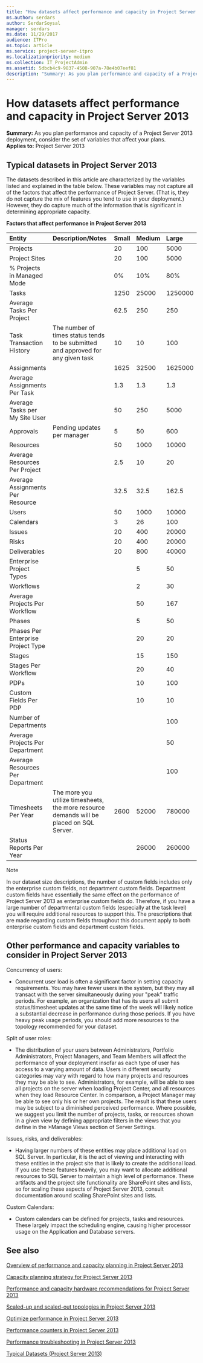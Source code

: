 ```yaml
---
title: "How datasets affect performance and capacity in Project Server 2013"
ms.author: serdars
author: SerdarSoysal
manager: serdars
ms.date: 11/29/2017
audience: ITPro
ms.topic: article
ms.service: project-server-itpro
ms.localizationpriority: medium
ms.collection: IT_ProjectAdmin
ms.assetid: 5dbcb4c9-9837-4508-907a-78e4b07eef81
description: "Summary: As you plan performance and capacity of a Project Server 2013 deployment, consider the set of variables that affect your plans."
---
```


# How datasets affect performance and capacity in Project Server 2013
 
 **Summary:** As you plan performance and capacity of a Project Server 2013 deployment, consider the set of variables that affect your plans.<br/>
**Applies to:** Project Server 2013
  
## Typical datasets in Project Server 2013

The datasets described in this article are characterized by the variables listed and explained in the table below. These variables may not capture all of the factors that affect the performance of Project Server. (That is, they do not capture the mix of features you tend to use in your deployment.) However, they do capture much of the information that is significant in determining appropriate capacity.
  
**Factors that affect performance in Project Server 2013**

|**Entity**|**Description/Notes**|**Small**|**Medium**|**Large**|
|:-----|:-----|:-----|:-----|:-----|
|Projects  <br/> ||20  <br/> |100  <br/> |5000  <br/> |
|Project Sites  <br/> ||20  <br/> |100  <br/> |5000  <br/> |
|% Projects in Managed Mode  <br/> ||0%  <br/> |10%  <br/> |80%  <br/> |
|Tasks  <br/> ||1250  <br/> |25000  <br/> |1250000  <br/> |
|Average Tasks Per Project  <br/> ||62.5  <br/> |250  <br/> |250  <br/> |
|Task Transaction History  <br/> |The number of times status tends to be submitted and approved for any given task  <br/> |10  <br/> |10  <br/> |100  <br/> |
|Assignments  <br/> ||1625  <br/> |32500  <br/> |1625000  <br/> |
|Average Assignments Per Task  <br/> ||1.3  <br/> |1.3  <br/> |1.3  <br/> |
|Average Tasks per My Site User  <br/> ||50  <br/> |250  <br/> |5000  <br/> |
|Approvals  <br/> |Pending updates per manager  <br/> |5  <br/> |50  <br/> |600  <br/> |
|Resources  <br/> ||50  <br/> |1000  <br/> |10000  <br/> |
|Average Resources Per Project  <br/> ||2.5  <br/> |10  <br/> |20  <br/> |
|Average Assignments Per Resource  <br/> ||32.5  <br/> |32.5  <br/> |162.5  <br/> |
|Users  <br/> ||50  <br/> |1000  <br/> |10000  <br/> |
|Calendars  <br/> ||3  <br/> |26  <br/> |100  <br/> |
|Issues  <br/> ||20  <br/> |400  <br/> |20000  <br/> |
|Risks  <br/> ||20  <br/> |400  <br/> |20000  <br/> |
|Deliverables  <br/> ||20  <br/> |800  <br/> |40000  <br/> |
|Enterprise Project Types  <br/> |||5  <br/> |50  <br/> |
|Workflows  <br/> |||2  <br/> |30  <br/> |
|Average Projects Per Workflow  <br/> |||50  <br/> |167  <br/> |
|Phases  <br/> |||5  <br/> |50  <br/> |
|Phases Per Enterprise Project Type  <br/> |||20  <br/> |20  <br/> |
|Stages  <br/> |||15  <br/> |150  <br/> |
|Stages Per Workflow  <br/> |||20  <br/> |40  <br/> |
|PDPs  <br/> |||10  <br/> |100  <br/> |
|Custom Fields Per PDP  <br/> |||10  <br/> |10  <br/> |
|Number of Departments  <br/> ||||100  <br/> |
|Average Projects Per Department  <br/> ||||50  <br/> |
|Average Resources Per Department  <br/> ||||100  <br/> |
|Timesheets Per Year  <br/> |The more you utilize timesheets, the more resource demands will be placed on SQL Server.  <br/> |2600  <br/> |52000  <br/> |780000  <br/> |
|Status Reports Per Year  <br/> |||26000  <br/> |260000  <br/> |
   
> [!NOTE]
> In our dataset size descriptions, the number of custom fields includes only the enterprise custom fields, not department custom fields. Department custom fields have essentially the same effect on the performance of Project Server 2013 as enterprise custom fields do. Therefore, if you have a large number of departmental custom fields (especially at the task level) you will require additional resources to support this. The prescriptions that are made regarding custom fields throughout this document apply to both enterprise custom fields and department custom fields. 
  
## Other performance and capacity variables to consider in Project Server 2013

Concurrency of users: 
  
- Concurrent user load is often a significant factor in setting capacity requirements. You may have fewer users in the system, but they may all transact with the server simultaneously during your "peak" traffic periods. For example, an organization that has its users all submit status/timesheet updates at the same time of the week will likely notice a substantial decrease in performance during those periods. If you have heavy peak usage periods, you should add more resources to the topology recommended for your dataset.
    
Split of user roles:
  
- The distribution of your users between Administrators, Portfolio Administrators, Project Managers, and Team Members will affect the performance of your deployment insofar as each type of user has access to a varying amount of data. Users in different security categories may vary with regard to how many projects and resources they may be able to see. Administrators, for example, will be able to see all projects on the server when loading Project Center, and all resources when they load Resource Center. In comparison, a Project Manager may be able to see only his or her own projects. The result is that these users may be subject to a diminished perceived performance. Where possible, we suggest you limit the number of projects, tasks, or resources shown in a given view by defining appropriate filters in the views that you define in the >Manage Views section of Server Settings.
    
Issues, risks, and deliverables:
  
- Having larger numbers of these entities may place additional load on SQL Server. In particular, it is the act of viewing and interacting with these entities in the project site that is likely to create the additional load. If you use these features heavily, you may want to allocate additional resources to SQL Server to maintain a high level of performance. These artifacts and the project site functionality are SharePoint sites and lists, so for scaling these aspects of Project Server 2013, consult documentation around scaling SharePoint sites and lists.
    
Custom Calendars:
  
- Custom calendars can be defined for projects, tasks and resources. These largely impact the scheduling engine, causing higher processor usage on the Application and Database servers.
    
## See also

[Overview of performance and capacity planning in Project Server 2013](overview-of-performance-and-capacity-planning-in-project-server-2013.md)
  
[Capacity planning strategy for Project Server 2013](capacity-planning-strategy-for-project-server-2013.md)
  
[Performance and capacity hardware recommendations for Project Server 2013](performance-and-capacity-hardware-recommendations-for-project-server-2013.md)
  
[Scaled-up and scaled-out topologies in Project Server 2013](scaled-up-and-scaled-out-topologies-in-project-server-2013.md)
  
[Optimize performance in Project Server 2013](optimize-performance-in-project-server-2013.md)
  
[Performance counters in Project Server 2013](performance-counters-in-project-server-2013.md)
  
[Performance troubleshooting in Project Server 2013](performance-troubleshooting-in-project-server-2013.md)

[Typical Datasets (Project Server 2013)](./project-server-2013-and-2016.md)